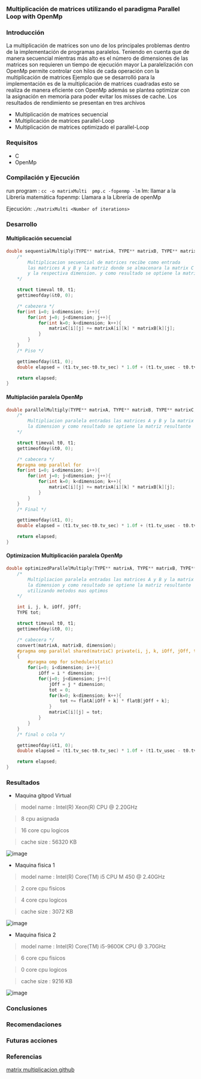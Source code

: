 ### Multiplicación de matrices utilizando el paradigma Parallel Loop with OpenMp

### Introducción

La multiplicación de matrices son uno de los principales problemas dentro de la implementación de programas paralelos.
Teniendo en cuenta que de manera secuencial mientras más alto es el número de dimensiones de las matrices son requieren un tiempo de ejecución mayor
La paralelización con OpenMp permite controlar con hilos de cada operación con la multiplicación de matrices 
Ejemplo que se desarrolló para la implementación es de la multiplicación de matrices cuadradas esto se realiza de manera eficiente con OpenMp además se plantea optimizar con la asignación en memoria para poder evitar los misses de cache. Los resultados de rendimiento se presentan en tres archivos
* Multiplicación de matrices secuencial
* Multiplicación de matrices parallel-Loop
* Multiplicación de matrices optimizado el parallel-Loop

### Requisitos 
* C
* OpenMp

### Compilación y Ejecución

run program :
`cc -o matrixMulti  pmp.c -fopenmp -lm`
lm: llamar a la Librería matemática
fopenmp: Llamara a la Librería de openMp

Ejecución:
`./matrixMulti <Number of iterations>`

### Desarrollo

#### Multiplicación secuencial
```c
double sequentialMultiply(TYPE** matrixA, TYPE** matrixB, TYPE** matrixC, int dimension){
	/*
        Multiplicacion secuencial de matrices recibe como entrada 
        las matrices A y B y la matriz donde se almacenara la matrix C
        y la respectiva dimension. y como resultado se optiene la matrix resultante
	*/

	struct timeval t0, t1;
	gettimeofday(&t0, 0);

	/* cabezera */
	for(int i=0; i<dimension; i++){
		for(int j=0; j<dimension; j++){
			for(int k=0; k<dimension; k++){
				matrixC[i][j] += matrixA[i][k] * matrixB[k][j];
			}
		}
	}
	/* Piso */

	gettimeofday(&t1, 0);
	double elapsed = (t1.tv_sec-t0.tv_sec) * 1.0f + (t1.tv_usec - t0.tv_usec) / 1000000.0f;

	return elapsed;
}

``` 

#### Multiplación paralela OpenMp

```c
double parallelMultiply(TYPE** matrixA, TYPE** matrixB, TYPE** matrixC, int dimension){
	/*
        Multipliacion paralela entradas las matrices A y B y la matrix C
        la dimension y como resultado se optiene la matriz resultante
	*/

	struct timeval t0, t1;
	gettimeofday(&t0, 0);

	/* cabecera */
	#pragma omp parallel for
	for(int i=0; i<dimension; i++){
		for(int j=0; j<dimension; j++){
			for(int k=0; k<dimension; k++){
				matrixC[i][j] += matrixA[i][k] * matrixB[k][j];
			}
		}
	}
	/* Final */

	gettimeofday(&t1, 0);
	double elapsed = (t1.tv_sec-t0.tv_sec) * 1.0f + (t1.tv_usec - t0.tv_usec) / 1000000.0f;

	return elapsed;
}
``` 

#### Optimizacion Multiplicación paralela OpenMp
```c
double optimizedParallelMultiply(TYPE** matrixA, TYPE** matrixB, TYPE** matrixC, int dimension){
	/*
	    Multipliacion paralela entradas las matrices A y B y la matrix C
        la dimension y como resultado se optiene la matriz resultante
        utilizando metodos mas optimos
	*/

	int i, j, k, iOff, jOff;
	TYPE tot;

	struct timeval t0, t1;
	gettimeofday(&t0, 0);

	/* cabecera */
	convert(matrixA, matrixB, dimension);
	#pragma omp parallel shared(matrixC) private(i, j, k, iOff, jOff, tot) num_threads(40)
	{
		#pragma omp for schedule(static)
		for(i=0; i<dimension; i++){
			iOff = i * dimension;
			for(j=0; j<dimension; j++){
				jOff = j * dimension;
				tot = 0;
				for(k=0; k<dimension; k++){
					tot += flatA[iOff + k] * flatB[jOff + k];
				}
				matrixC[i][j] = tot;
			}
		}
	}
	/* final o cola */

	gettimeofday(&t1, 0);
	double elapsed = (t1.tv_sec-t0.tv_sec) * 1.0f + (t1.tv_usec - t0.tv_usec) / 1000000.0f;

	return elapsed;
}
``` 

### Resultados
* Maquina gitpod Virtual
  
> model name      : Intel(R) Xeon(R) CPU @ 2.20GHz

> 8 cpu asignada

> 16 core cpu logicos

> cache size : 56320 KB
  
![image](https://user-images.githubusercontent.com/50051312/88010785-5327fe80-cadb-11ea-9e9b-840d06524f1c.png)

* Maquina fisica 1 
  
> model name	: Intel(R) Core(TM) i5 CPU       M 450  @ 2.40GHz

> 2 core cpu fisicos

> 4 core cpu logicos

> cache size : 3072 KB


![image](https://user-images.githubusercontent.com/50051312/88012293-21189b80-cadf-11ea-8e40-9ec53e149d98.png)


* Maquina fisica 2

> model name      : Intel(R) Core(TM) i5-9600K CPU @ 3.70GHz

> 6 core cpu fisicos

> 0 core cpu logicos

> cache size : 9216 KB


![image](https://user-images.githubusercontent.com/50051312/88013700-abaeca00-cae2-11ea-956d-659a31ee29fd.png)

### Conclusiones
### Recomendaciones
### Futuras acciones

### Referencias
[matrix multiplicacion github](https://github.com/crisjc6/compu-distribuida/tree/master/Unidad7)
